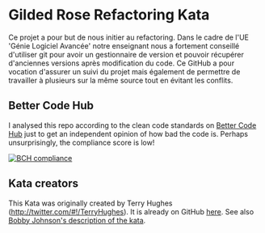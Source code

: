 # Gilded Rose Refactoring Kata

  Ce projet a pour but de nous initier au refactoring. Dans le cadre de l'UE 'Génie Logiciel Avancée' notre enseignant nous a fortement conseillé d'utiliser git pour avoir un gestionnaire de version et pouvoir récupérer d'anciennes versions après modification du code.
  Ce GitHub a pour vocation d'assurer un suivi du projet mais également de permettre de travailler à plusieurs sur la même source tout en évitant les conflits.
  
## Better Code Hub

I analysed this repo according to the clean code standards on [Better Code Hub](https://bettercodehub.com) just to get an independent opinion of how bad the code is. Perhaps unsurprisingly, the compliance score is low!

[![BCH compliance](https://bettercodehub.com/edge/badge/emilybache/GildedRose-Refactoring-Kata?branch=master)](https://bettercodehub.com/) 

## Kata creators
This Kata was originally created by Terry Hughes (http://twitter.com/#!/TerryHughes). It is already on GitHub [here](https://github.com/NotMyself/GildedRose). See also [Bobby Johnson's description of the kata](http://iamnotmyself.com/2011/02/13/refactor-this-the-gilded-rose-kata/).
